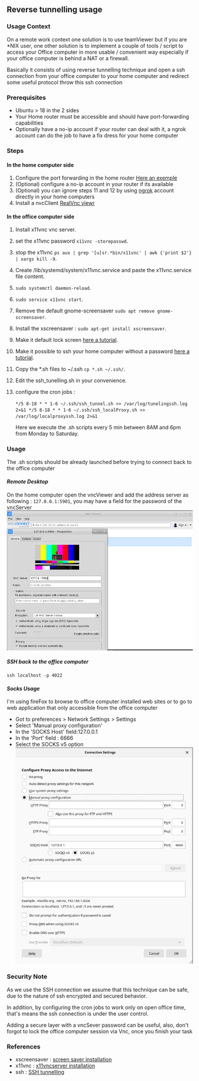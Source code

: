 ## Reverse tunnelling usage

### Usage Context
On a remote work context one solution is to use teamViewer but if you are *NIX user, one other solution is to implement
a couple of tools / script to access your Office computer in more usable / convenient way especially if your office computer 
is behind a NAT or a firewall.

Basically it consists of using reverse tunnelling  technique and open a ssh connection from your office computer to your home 
computer and redirect some useful protocol throw this ssh connection 

### Prerequisites
- Ubuntu > 18 in the 2 sides
- Your Home router must be accessible and should have port-forwarding capabilities
- Optionally have a no-ip account if your router can deal with it, a ngrok account can do the job to have a fix dress for your home computer

### Steps
#### In the home computer side
1. Configure the port forwarding in the home router [Here an exemple](https://www.cyberpratibha.com/blog/ssh-port-forwarding-in-router/)
2. (Optional) configure a no-ip account in your router if its available
3. (Optional) you can ignore steps 11 and 12 by using [ngrok](https://ngrok.com/) account directly in your home computers
4. Install a nvcClient [RealVnc viewr](https://www.realvnc.com/en/connect/download/viewer/)


#### In the office computer side
1. Install x11vnc vnc server.
2. set the x11vnc password `x11vnc -storepasswd`.
3. stop the x11vnc `ps aux | grep '[u]sr.*bin/x11vnc' | awk {'print $2'} | xargs kill -9`.
4. Create /lib/systemd/system/x11vnc.service and paste the x11vnc.service file content.
5. `sudo systemctl daemon-reload`.
6. `sudo service x11vnc start`.
7. Remove the default gnome-screensaver `sudo apt remove gnome-screensaver`.
8. Install the xscreensaver : `sudo apt-get install xscreensaver`.
9. Make it default lock screen [here a tutorial](https://www.linuxbabe.com/ubuntu/install-autostart-xscreensaver-ubuntu-18-04-19-04).
10. Make it  possible to ssh your home computer without a password  [here a tutorial](https://www.thegeekstuff.com/2008/11/3-steps-to-perform-ssh-login-without-password-using-ssh-keygen-ssh-copy-id/).
11. Copy the *.sh files to ~/.ssh `cp *.sh ~/.ssh/`.
12. Edit the ssh_tunelling.sh in your convenience.
13. configure the cron jobs :

    `*/5 8-18 * * 1-6 ~/.ssh/ssh_tunnel.sh >> /var/log/tunelingssh.log 2>&1
    */5 8-18 * * 1-6 ~/.ssh/ssh_localProxy.sh >> /var/log/localproxyssh.log 2>&1`
    
    Here we execute the .sh scripts every 5 min between 8AM and 6pm from Monday to Saturday.

### Usage
The .sh scripts should be already launched before trying to connect back to the office computer

#### _Remote Desktop_
On the home computer open the vncViewer and add the address server as following : `127.0.0.1:5901`, you may have a field for the password of the vncServer
![nvcViewr](images/vncViewr.png)

#### _SSH back to the office computer_
`ssh localhost -p 4022`

#### _Socks Usage_
I'm using fireFox to browse to office computer installed web sites or to go to web application that only accessible from the  office computer
- Got to preferences > Network Settings > Settings
- Select 'Manual proxy configuration'
- In the 'SOCKS Host' field:127.0.0.1 
- In the 'Port' field : 6666
- Select the SOCKS v5 option 
![nvcViewr](images/socksConfig.png)

### Security Note
As we use the SSH connection we assume that this technique can be safe, due to the nature of ssh encrypted and secured behavior.

In addition, by configuring the cron jobs to work only on open office time, that's means the ssh connection is under the user control.

Adding a secure layer with a vncSever password can be useful, also, don't forgot to lock the office computer session via Vnc, once you finish your task  

### References
- xscreensaver : [screen saver installation](https://www.linuxbabe.com/ubuntu/install-autostart-xscreensaver-ubuntu-18-04-19-04)
- x11vnc : [x11vncserver installation](https://c-nergy.be/blog/?p=12220)
- ssh : [SSH tunnelling](https://www.ssh.com/ssh/tunneling/example)